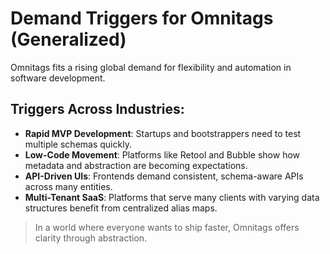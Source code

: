 # Demand Triggers for Omnitags (Generalized)

Omnitags fits a rising global demand for flexibility and automation in software development.

## Triggers Across Industries:
- **Rapid MVP Development**: Startups and bootstrappers need to test multiple schemas quickly.
- **Low-Code Movement**: Platforms like Retool and Bubble show how metadata and abstraction are becoming expectations.
- **API-Driven UIs**: Frontends demand consistent, schema-aware APIs across many entities.
- **Multi-Tenant SaaS**: Platforms that serve many clients with varying data structures benefit from centralized alias maps.

> In a world where everyone wants to ship faster, Omnitags offers clarity through abstraction.
